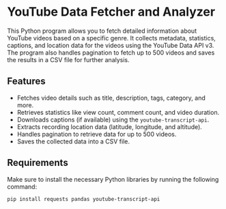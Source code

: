 # YouTube Data Fetcher and Analyzer

This Python program allows you to fetch detailed information about YouTube videos based on a specific genre. It collects metadata, statistics, captions, and location data for the videos using the YouTube Data API v3. The program also handles pagination to fetch up to 500 videos and saves the results in a CSV file for further analysis.

## Features

- Fetches video details such as title, description, tags, category, and more.
- Retrieves statistics like view count, comment count, and video duration.
- Downloads captions (if available) using the `youtube-transcript-api`.
- Extracts recording location data (latitude, longitude, and altitude).
- Handles pagination to retrieve data for up to 500 videos.
- Saves the collected data into a CSV file.

## Requirements

Make sure to install the necessary Python libraries by running the following command:

```bash
pip install requests pandas youtube-transcript-api
